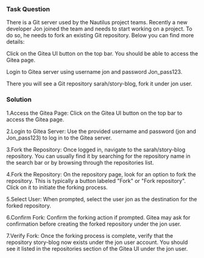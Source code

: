 ### Task Question

There is a Git server used by the Nautilus project teams. Recently a new developer Jon joined the team and needs to start working on a project. To do so, he needs to fork an existing Git repository. Below you can find more details:


Click on the Gitea UI button on the top bar. You should be able to access the Gitea page.

Login to Gitea server using username jon and password Jon_pass123.

There you will see a Git repository sarah/story-blog, fork it under jon user.

### Solution

1.Access the Gitea Page:
Click on the Gitea UI button on the top bar to access the Gitea page.

2.Login to Gitea Server:
Use the provided username and password (jon and Jon_pass123) to log in to the Gitea server.

3.Fork the Repository:
Once logged in, navigate to the sarah/story-blog repository. You can usually find it by searching for the repository name in the search bar or by browsing through the repositories list.

4.Fork the Repository:
On the repository page, look for an option to fork the repository. This is typically a button labeled "Fork" or "Fork repository". Click on it to initiate the forking process.

5.Select User:
When prompted, select the user jon as the destination for the forked repository.

6.Confirm Fork:
Confirm the forking action if prompted. Gitea may ask for confirmation before creating the forked repository under the jon user.

7.Verify Fork:
Once the forking process is complete, verify that the repository story-blog now exists under the jon user account. You should see it listed in the repositories section of the Gitea UI under the jon user.